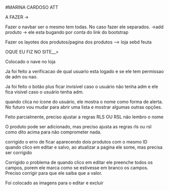 #MARINA CARDOSO ATT


A FAZER -> 

Fazer o navbar ser o mesmo tem todas. No caso fazer ele separados. ->add produto -> ele esta bugando por conta do link do bootstrap

Fazer os layotes dos produtos/pagina dos produtos --> loja sebd feuta



OQUE EU FIZ NO SITE__>

Colocado o nave no loja

Ja foi feito a verificacao de qual usuario esta logado e se ele tem permissao de adm ou nao. 

Ja foi feito o botão plus ficar invisível caso o usuário não tenha adm e ele fica visível caso o usuário tenha adm.

quando clica no ícone do usuário, ele mostra o nome como forma de alerta. No futuro vou mudar para abrir uma lista e mostrar algumas outras opções. 


Feito parcialmente, preciso ajustar a regras RLS OU RSL não lembro o nome


O produto pode ser adicionado, mas preciso ajusta as regras rls ou rsl como dito acima para não comprometer nada.



corrigido o erro de ficar aparecendo dois produtos com o mesmo ID quando clico em editar e salvo, ao atualizar a pagina ele some, mas precisa ser corrigido

Corrigido o problema de quando clico em editar ele preenche todos os campos, porem ele marca como se estivesse em branco os campos. Preciso corrigir para que ele saiba que a valor. 

Foi colocado as imagens para o editar e excluir
